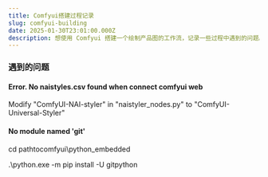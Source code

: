 ```yaml
---
title: Comfyui搭建过程记录
slug: comfyui-building
date: 2025-01-30T23:01:00.000Z
description: 想使用 Comfyui 搭建一个绘制产品图的工作流，记录一些过程中遇到的问题。
---
```


### 遇到的问题
#### Error. No naistyles.csv found when connect comfyui web
Modify "ComfyUI-NAI-styler" in "naistyler_nodes.py" to "ComfyUI-Universal-Styler"
#### No module named 'git'
cd pathtocomfyui\python_embedded

.\python.exe -m pip install -U gitpython
